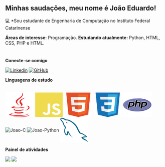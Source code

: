 ## Minhas saudações, meu nome é João Eduardo!

💻 *Sou estudante de Engenharia de Computação no Instituto Federal Catarinense


**Áreas de interesse:** Programação.
**Estudando atualmente:** Python, HTML, CSS, PHP e HTML.


# 
**Conecte-se comigo**


[![Linkedin](https://img.shields.io/badge/LinkedIn-0077B5?style=for-the-badge&logo=linkedin&logoColor=white)](https://www.linkedin.com/in/joão-eduardo-gebauer-rodrigues-dos-santos-45015a1a5/)
[![GitHub](	https://img.shields.io/badge/GitHub-100000?style=for-the-badge&logo=github&logoColor=white)](https://github.com/Haegem)


**Linguagens de estudo**
    
<div style="display: inline_block"><br>
    
  <img align="center" alt="Joao-Java" height="80" width="90" src="https://raw.githubusercontent.com/devicons/devicon/master/icons/java/java-plain.svg">
  <img align="center" alt="Joao-JS" height="80" width="90" src="https://raw.githubusercontent.com/devicons/devicon/master/icons/javascript/javascript-plain.svg">
  <img align="center" alt="Joao-HTML" height="80" width="90" src="https://raw.githubusercontent.com/devicons/devicon/master/icons/html5/html5-original.svg">
  <img align="center" alt="Joao-CSS" height="80" width="90" src="https://raw.githubusercontent.com/devicons/devicon/master/icons/css3/css3-original.svg">
  <img align="center" alt="Joao-PHP" height="80" width="90" src="https://raw.githubusercontent.com/devicons/devicon/master/icons/php/php-original.svg">
  <img align="center" alt="Joao-C" height="80" width="90" src="https://cdn.jsdelivr.net/gh/devicons/devicon/icons/c/c-original.svg">
  <img align="center" alt="Joao-Python" height="80" width="90" src="https://cdn.jsdelivr.net/gh/devicons/devicon/icons/python/python-original.svg">
  <img align="center" alt="Joao-MySQL" height="80" width="90" src="https://raw.githubusercontent.com/devicons/devicon/master/icons/mysql/mysql-plain.svg">
            
</div>
  

**Painel de atividades**

<div align="left">
<img height="180em" src="https://github-readme-stats.vercel.app/api?username=Haegem&show_icons=true&theme=synthwave&include_all_commits=true&count_private=true"/>

<img height="180em" src="https://github-readme-stats.vercel.app/api/top-langs/?username=Haegem&layout=compact&langs_count=7&theme=synthwave"/>
</div>


